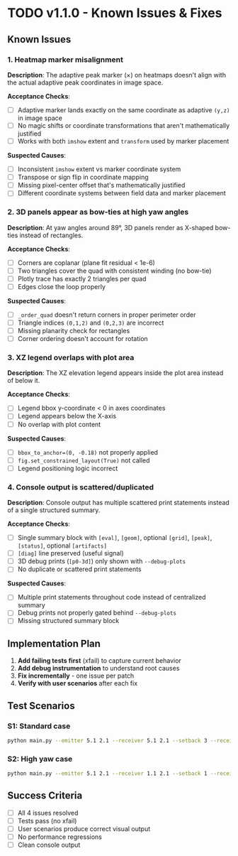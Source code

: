 # TODO v1.1.0 - Known Issues & Fixes

## Known Issues

### 1. Heatmap marker misalignment
**Description**: The adaptive peak marker (×) on heatmaps doesn't align with the actual adaptive peak coordinates in image space.

**Acceptance Checks**:
- [ ] Adaptive marker lands exactly on the same coordinate as adaptive `(y,z)` in image space
- [ ] No magic shifts or coordinate transformations that aren't mathematically justified
- [ ] Works with both `imshow` extent and `transform` used by marker placement

**Suspected Causes**:
- [ ] Inconsistent `imshow` extent vs marker coordinate system
- [ ] Transpose or sign flip in coordinate mapping
- [ ] Missing pixel-center offset that's mathematically justified
- [ ] Different coordinate systems between field data and marker placement

### 2. 3D panels appear as bow-ties at high yaw angles
**Description**: At yaw angles around 89°, 3D panels render as X-shaped bow-ties instead of rectangles.

**Acceptance Checks**:
- [ ] Corners are coplanar (plane fit residual < 1e-6)
- [ ] Two triangles cover the quad with consistent winding (no bow-tie)
- [ ] Plotly trace has exactly 2 triangles per quad
- [ ] Edges close the loop properly

**Suspected Causes**:
- [ ] `_order_quad` doesn't return corners in proper perimeter order
- [ ] Triangle indices `(0,1,2)` and `(0,2,3)` are incorrect
- [ ] Missing planarity check for rectangles
- [ ] Corner ordering doesn't account for rotation

### 3. XZ legend overlaps with plot area
**Description**: The XZ elevation legend appears inside the plot area instead of below it.

**Acceptance Checks**:
- [ ] Legend bbox y-coordinate < 0 in axes coordinates
- [ ] Legend appears below the X-axis
- [ ] No overlap with plot content

**Suspected Causes**:
- [ ] `bbox_to_anchor=(0, -0.18)` not properly applied
- [ ] `fig.set_constrained_layout(True)` not called
- [ ] Legend positioning logic incorrect

### 4. Console output is scattered/duplicated
**Description**: Console output has multiple scattered print statements instead of a single structured summary.

**Acceptance Checks**:
- [ ] Single summary block with `[eval]`, `[geom]`, optional `[grid]`, `[peak]`, `[status]`, optional `[artifacts]`
- [ ] `[diag]` line preserved (useful signal)
- [ ] 3D debug prints (`[p0-3d]`) only shown with `--debug-plots`
- [ ] No duplicate or scattered print statements

**Suspected Causes**:
- [ ] Multiple print statements throughout code instead of centralized summary
- [ ] Debug prints not properly gated behind `--debug-plots`
- [ ] Missing structured summary block

## Implementation Plan

1. **Add failing tests first** (xfail) to capture current behavior
2. **Add debug instrumentation** to understand root causes
3. **Fix incrementally** - one issue per patch
4. **Verify with user scenarios** after each fix

## Test Scenarios

### S1: Standard case
```bash
python main.py --emitter 5.1 2.1 --receiver 5.1 2.1 --setback 3 --receiver-offset 0.25 0 --angle 30 --eval-mode grid --plot-both --heatmap-n 41
```

### S2: High yaw case
```bash
python main.py --emitter 5.1 2.1 --receiver 1.1 2.1 --setback 1 --receiver-offset 0.25 0 --angle 89 --eval-mode grid --plot-both --heatmap-n 41
```

## Success Criteria

- [ ] All 4 issues resolved
- [ ] Tests pass (no xfail)
- [ ] User scenarios produce correct visual output
- [ ] No performance regressions
- [ ] Clean console output
